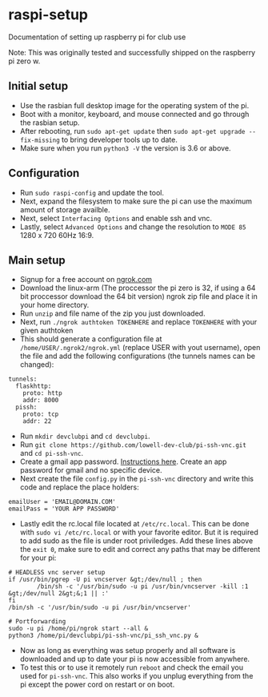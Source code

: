 # raspi-setup
Documentation of setting up raspberry pi for club use

Note: This was originally tested and successfully shipped on the raspberry pi zero w.

## Initial setup

- Use the rasbian full desktop image for the operating system of the pi.
- Boot with a monitor, keyboard, and mouse connected and go through the rasbian setup.
- After rebooting, run `sudo apt-get update` then `sudo apt-get upgrade --fix-missing` to bring developer tools up to date.
- Make sure when you run `python3 -V` the version is 3.6 or above. 

## Configuration

- Run `sudo raspi-config` and update the tool.
- Next, expand the filesystem to make sure the pi can use the maximum amount of storage availble.
- Next, select `Interfacing Options` and enable ssh and vnc.
- Lastly, select `Advanced Options` and change the resolution to `MODE 85` 1280 x 720 60Hz 16:9.

## Main setup

- Signup for a free account on [ngrok.com](https://ngrok.com/)
- Download the linux-arm (The proccessor the pi zero is 32, if using a 64 bit proccessor download the 64 bit version) ngrok zip file and place it in your home directory.
- Run `unzip` and file name of the zip you just downloaded.
- Next, run `./ngrok authtoken TOKENHERE` and replace `TOKENHERE` with your given authtoken
- This should generate a configuration file at `/home/USER/.ngrok2/ngrok.yml` (replace USER with yout username), open the file and add the following configurations (the tunnels names can be changed):
```
tunnels:
  flaskhttp:
    proto: http
    addr: 8000
  pissh:
    proto: tcp
    addr: 22
```
- Run `mkdir devclubpi` and `cd devclubpi`.
- Run `git clone https://github.com/lowell-dev-club/pi-ssh-vnc.git` and `cd pi-ssh-vnc`.
- Create a gmail app password. [Instructions here](https://support.google.com/accounts/answer/185833?hl=en). Create an app password for gmail and no specific device.
- Next create the file `config.py` in the `pi-ssh-vnc` directory and write this code and replace the place holders:
```
emailUser = 'EMAIL@DOMAIN.COM'
emailPass = 'YOUR APP PASSWORD'
```
- Lastly edit the rc.local file located at `/etc/rc.local`. This can be done with `sudo vi /etc/rc.local` or with your favorite editor. But it is required to add sudo as the file is under root priviledges. Add these lines above the `exit 0`, make sure to edit and correct any paths that may be different for your pi:
```
# HEADLESS vnc server setup
if /usr/bin/pgrep -U pi vncserver &gt;/dev/null ; then 
        /bin/sh -c '/usr/bin/sudo -u pi /usr/bin/vncserver -kill :1 &gt;/dev/null 2&gt;&;1 || :'
fi 
/bin/sh -c '/usr/bin/sudo -u pi /usr/bin/vncserver'

# Portforwarding
sudo -u pi /home/pi/ngrok start --all &
python3 /home/pi/devclubpi/pi-ssh-vnc/pi_ssh_vnc.py &
```
- Now as long as everything was setup properly and all software is downloaded and up to date your pi is now accessible from anywhere.
- To test this or to use it remotely run `reboot` and check the email you used for `pi-ssh-vnc`. This also works if you unplug everything from the pi except the power cord on restart or on boot.
